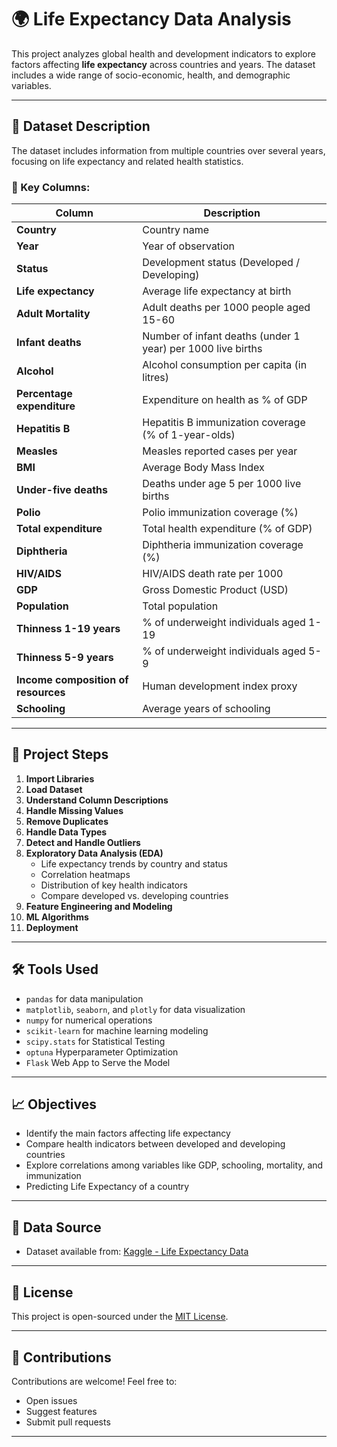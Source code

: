 # 🌍 Life Expectancy Data Analysis

This project analyzes global health and development indicators to explore factors affecting **life expectancy** across countries and years. The dataset includes a wide range of socio-economic, health, and demographic variables.

---

## 📁 Dataset Description

The dataset includes information from multiple countries over several years, focusing on life expectancy and related health statistics.

### 🔑 Key Columns:

| Column | Description |
|--------|-------------|
| **Country** | Country name |
| **Year** | Year of observation |
| **Status** | Development status (Developed / Developing) |
| **Life expectancy** | Average life expectancy at birth |
| **Adult Mortality** | Adult deaths per 1000 people aged 15-60 |
| **Infant deaths** | Number of infant deaths (under 1 year) per 1000 live births |
| **Alcohol** | Alcohol consumption per capita (in litres) |
| **Percentage expenditure** | Expenditure on health as % of GDP |
| **Hepatitis B** | Hepatitis B immunization coverage (% of 1-year-olds) |
| **Measles** | Measles reported cases per year |
| **BMI** | Average Body Mass Index |
| **Under-five deaths** | Deaths under age 5 per 1000 live births |
| **Polio** | Polio immunization coverage (%) |
| **Total expenditure** | Total health expenditure (% of GDP) |
| **Diphtheria** | Diphtheria immunization coverage (%) |
| **HIV/AIDS** | HIV/AIDS death rate per 1000 |
| **GDP** | Gross Domestic Product (USD) |
| **Population** | Total population |
| **Thinness 1-19 years** | % of underweight individuals aged 1-19 |
| **Thinness 5-9 years** | % of underweight individuals aged 5-9 |
| **Income composition of resources** | Human development index proxy |
| **Schooling** | Average years of schooling |

---

## 🧪 Project Steps

1. **Import Libraries**
2. **Load Dataset**
3. **Understand Column Descriptions**
4. **Handle Missing Values**
5. **Remove Duplicates**
6. **Handle Data Types**
7. **Detect and Handle Outliers**
8. **Exploratory Data Analysis (EDA)**
   - Life expectancy trends by country and status
   - Correlation heatmaps
   - Distribution of key health indicators
   - Compare developed vs. developing countries
9. **Feature Engineering and Modeling**
10. **ML Algorithms**
11. **Deployment**

---

## 🛠 Tools Used

- `pandas` for data manipulation
- `matplotlib`, `seaborn`, and `plotly` for data visualization
- `numpy` for numerical operations
- `scikit-learn` for machine learning modeling
- `scipy.stats` for Statistical Testing
- `optuna` Hyperparameter Optimization
- `Flask` Web App to Serve the Model

---

## 📈 Objectives

- Identify the main factors affecting life expectancy
- Compare health indicators between developed and developing countries
- Explore correlations among variables like GDP, schooling, mortality, and immunization
- Predicting Life Expectancy of a country

---

## 📁 Data Source

- Dataset available from: [Kaggle - Life Expectancy Data](https://www.kaggle.com/datasets/kumarajarshi/life-expectancy-who)

---

## 📄 License

This project is open-sourced under the [MIT License](LICENSE).

---

## 🙌 Contributions

Contributions are welcome! Feel free to:
- Open issues
- Suggest features
- Submit pull requests

---
